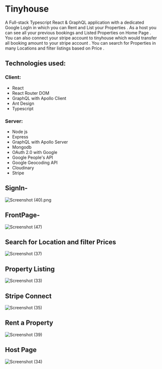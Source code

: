 # Tinyhouse
A Full-stack Typescript React & GraphQL application with a dedicated Google LogIn in which you can Rent and List your Properties . As a  host you can see all your previous bookings and Listed Properties on Home Page . You can also connect your stripe account to tinyhouse which would transfer all booking amount to your stripe account . You can search for Properties in many Locations and filter listings based on Price . 

## Technologies used:

### Client:
- React
- React Router DOM
- GraphQL with Apollo Client
- Ant Design
- Typescript

### Server:
- Node js
- Express
- GraphQL with Apollo Server
- Mongodb
- OAuth 2.0 with Google
- Google People's API
- Google Geocoding API
- Cloudinary
- Stripe

## SignIn-
![Screenshot (40).png](https://user-images.githubusercontent.com/55942948/154850008-5f3c1ac9-56ab-413b-915a-41b19e372464.png)


## FrontPage-
 ![Screenshot (47)](https://user-images.githubusercontent.com/55942948/154850087-cf8ec39b-5081-4da4-a3f3-765ef996d357.png)



## Search for Location and filter Prices
![Screenshot (37)](https://user-images.githubusercontent.com/55942948/154850145-befac056-abb4-4440-a260-ebf5641adf6a.png)


## Property Listing
![Screenshot (33)](https://user-images.githubusercontent.com/55942948/154851404-0d54437c-9213-401c-b223-86d918149773.png)


## Stripe Connect
![Screenshot (35)](https://user-images.githubusercontent.com/55942948/154850552-64b13a3f-6fed-4e43-9de4-6eaf45ada230.png)



## Rent a Property 
![Screenshot (39)](https://user-images.githubusercontent.com/55942948/154850863-bcf26fde-9525-4e29-ac0e-6108d72f3c95.png)




## Host Page
![Screenshot (34)](https://user-images.githubusercontent.com/55942948/154850806-06994997-6ac4-4541-bea1-f3194e3ae724.png)



